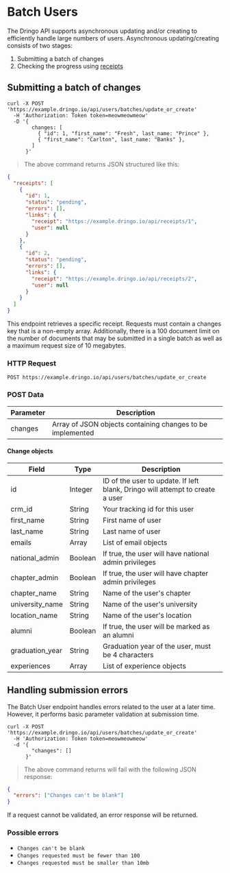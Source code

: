 # Batch Users

The Dringo API supports asynchronous updating and/or creating to efficiently handle large numbers of users. Asynchronous updating/creating consists of two stages:

1. Submitting a batch of changes
2. Checking the progress using [receipts](#receipts)

## Submitting a batch of changes

```shell
curl -X POST 'https://example.dringo.io/api/users/batches/update_or_create'
  -H 'Authorization: Token token=meowmeowmeow'
  -D '{
        changes: [
          { "id": 1, "first_name": "Fresh", last_name: "Prince" },
          { "first_name": "Carlton", last_name: "Banks" },
        ]
      }'
```

> The above command returns JSON structured like this:

```json
{
  "receipts": [
    {
      "id": 1,
      "status": "pending",
      "errors": [],
      "links": {
        "receipt": "https://example.dringo.io/api/receipts/1",
        "user": null
      }
    },
    {
      "id": 2,
      "status": "pending",
      "errors": [],
      "links": {
        "receipt": "https://example.dringo.io/api/receipts/2",
        "user": null
      }
    }
  ]
}
```

This endpoint retrieves a specific receipt.  Requests must contain a changes key that is a non-empty array. Additionally, there is a 100 document limit on the number of documents that may be submitted in a single batch as well as a maximum request size of 10 megabytes.

### HTTP Request

`POST https://example.dringo.io/api/users/batches/update_or_create`

### POST Data

Parameter | Description
--------- | -----------
changes | Array of JSON objects containing changes to be implemented

#### Change objects

Field | Type |Description
--------- | ----------- | -----------
id | Integer | ID of the user to update. If left blank, Dringo will attempt to create a user
crm_id | String | Your tracking id for this user
first_name | String | First name of user
last_name | String | Last name of user
emails | Array | List of email objects
national_admin | Boolean | If true, the user will have national admin privileges
chapter_admin | Boolean | If true, the user will have chapter admin privileges
chapter_name | String | Name of the user's chapter
university_name | String | Name of the user's university
location_name | String | Name of the user's location
alumni | Boolean | If true, the user will be marked as an alumni
graduation_year | String | Graduation year of the user, must be 4 characters
experiences | Array | List of experience objects

## Handling submission errors

The Batch User endpoint handles errors related to the user at a later time. However, it performs basic parameter validation at submission time.

```shell
curl -X POST 'https://example.dringo.io/api/users/batches/update_or_create'
  -H 'Authorization: Token token=meowmeowmeow'
  -d '{
        "changes": []
      }'
```

> The above command returns will fail with the following JSON response:

```json
{
  "errors": ["Changes can't be blank"]
}
```

If a request cannot be validated, an error response will be returned.

### Possible errors

- `Changes can't be blank`
- `Changes requested must be fewer than 100`
- `Changes requested must be smaller than 10mb`
